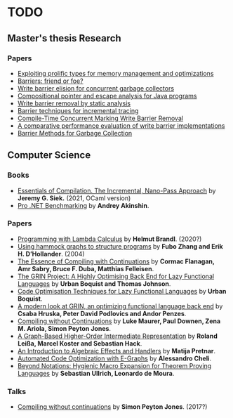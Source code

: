 TODO
====

Master's thesis Research
------------------------

### Papers

* [Exploiting prolific types for memory management and optimizations](https://dl.acm.org/doi/10.1145/503272.503300)
* [Barriers: friend or foe?](https://dl.acm.org/doi/10.1145/1029873.1029891)
* [Write barrier elision for concurrent garbage collectors](https://dl.acm.org/doi/10.1145/1029873.1029876)
* [Compositional pointer and escape analysis for Java programs](https://dl.acm.org/doi/10.1145/320385.320400)
* [Write barrier removal by static analysis](https://dl.acm.org/doi/10.1145/582419.582439)
* [Barrier techniques for incremental tracing](https://dl.acm.org/doi/10.1145/301589.286863)
* [Compile-Time Concurrent Marking Write Barrier Removal](https://dl.acm.org/doi/10.1109/CGO.2005.12)
* [A comparative performance evaluation of write barrier implementations](https://dl.acm.org/doi/10.1145/141937.141946)
* [Barrier Methods for Garbage Collection](https://www.researchgate.net/publication/2773436_Barrier_Methods_for_Garbage_Collection)

Computer Science
----------------

### Books

* [Essentials of Compilation. The Incremental, Nano-Pass Approach](https://github.com/IUCompilerCourse/Essentials-of-Compilation/tree/apt-ocaml) by __Jeremy G. Siek.__ (2021, OCaml version)
* [Pro .NET Benchmarking](https://aakinshin.net/ru/prodotnetbenchmarking/) by __Andrey Akinshin__.

### Papers

* [Programming with Lambda Calculus](https://hbr.github.io/Lambda-Calculus/lambda2/lambda.html) by __Helmut Brandl__. (2020?)
* [Using hammock graphs to structure programs](https://ieeexplore.ieee.org/document/1274043) by __Fubo Zhang and Erik H. D’Hollander__. (2004)
* [The Essence of Compiling with Continuations](https://www.cs.rice.edu/~javaplt/311/Readings/essence-retro.pdf) by __Cormac Flanagan, Amr Sabry, Bruce F. Duba, Matthias Felleisen__.
* [The GRIN Project: A Highly Optimising Back End for Lazy Functional Languages](https://nbviewer.jupyter.org/github/grin-compiler/grin/blob/master/papers/The%20GRIN%20Project.pdf) by __Urban Boquist and Thomas Johnson__.
* [Code Optimisation Techniques for Lazy Functional Languages](https://nbviewer.jupyter.org/github/grin-compiler/grin/blob/master/papers/boquist.pdf) by __Urban Boquist__.
* [A modern look at GRIN, an optimizing functional language back end](https://nbviewer.jupyter.org/github/Anabra/grin/blob/65177587f4ea0586801e582f1f3750b2d46351a2/papers/stcs-2019/article/tex/main.pdf) by __Csaba Hruska, Peter David Podlovics and Andor Penzes__.
* [Compiling without Continuations](https://www.microsoft.com/en-us/research/wp-content/uploads/2016/11/join-points-pldi17.pdf) by __Luke Maurer, Paul Downen, Zena M. Ariola, Simon Peyton Jones__.
* [A Graph-Based Higher-Order Intermediate Representation](https://compilers.cs.uni-saarland.de/papers/lkh15_cgo.pdf) by __Roland Leißa, Marcel Koster and Sebastian Hack__.
* [An Introduction to Algebraic Effects and Handlers](https://www.eff-lang.org/handlers-tutorial.pdf) by __Matija Pretnar__.
* [Automated Code Optimization with E-Graphs](https://arxiv.org/abs/2112.14714) by __Alessandro Cheli__.
* [Beyond Notations: Hygienic Macro Expansion for Theorem Proving Languages](https://arxiv.org/abs/2001.10490) by __Sebastian Ullrich, Leonardo de Moura__.

### Talks

* [Compiling without continuations](https://www.youtube.com/watch?v=LMTr8yw0Gk4) by __Simon Peyton Jones__. (2017?)
